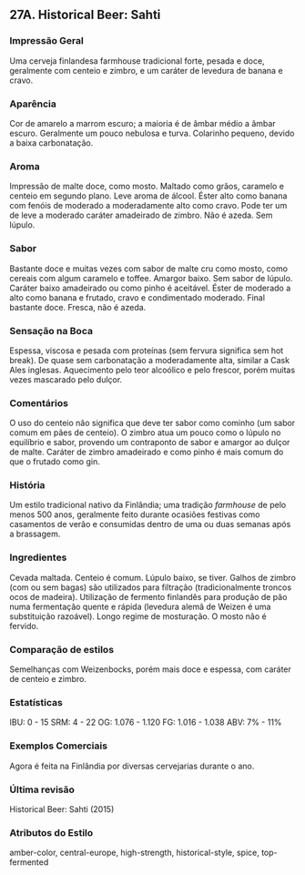 ## 27A. Historical Beer: Sahti

### Impressão Geral

Uma cerveja finlandesa farmhouse tradicional forte, pesada e doce, geralmente com centeio e zimbro, e um caráter de levedura de banana e cravo.

### Aparência

Cor de amarelo a marrom escuro; a maioria é de âmbar médio a âmbar escuro. Geralmente um pouco nebulosa e turva. Colarinho pequeno, devido a baixa carbonatação.

### Aroma

Impressão de malte doce, como mosto. Maltado como grãos, caramelo e centeio em segundo plano. Leve aroma de álcool. Éster alto como banana com fenóis de moderado a moderadamente alto como cravo. Pode ter um de leve a moderado caráter amadeirado de zimbro. Não é azeda. Sem lúpulo.

### Sabor

Bastante doce e muitas vezes com sabor de malte cru como mosto, como cereais com algum caramelo e toffee. Amargor baixo. Sem sabor de lúpulo. Caráter baixo amadeirado ou como pinho é aceitável. Éster de moderado a alto como banana e frutado, cravo e condimentado moderado. Final bastante doce. Fresca, não é azeda.

### Sensação na Boca

Espessa, viscosa e pesada com proteínas (sem fervura significa sem hot break). De quase sem carbonatação a moderadamente alta, similar a Cask Ales inglesas. Aquecimento pelo teor alcoólico e pelo frescor, porém muitas vezes mascarado pelo dulçor.

### Comentários

O uso do centeio não significa que deve ter sabor como cominho (um sabor comum em pães de centeio). O zimbro atua um pouco como o lúpulo no equilíbrio e sabor, provendo um contraponto de sabor e amargor ao dulçor de malte. Caráter de zimbro amadeirado e como pinho é mais comum do que o frutado como gin.

### História

Um estilo tradicional nativo da Finlândia; uma tradição *farmhouse* de pelo menos 500 anos, geralmente feito durante ocasiões festivas como casamentos de verão e consumidas dentro de uma ou duas semanas após a brassagem.

### Ingredientes

Cevada maltada. Centeio é comum. Lúpulo baixo, se tiver. Galhos de zimbro (com ou sem bagas) são utilizados para filtração (tradicionalmente troncos ocos de madeira). Utilização de fermento finlandês para produção de pão numa fermentação quente e rápida (levedura alemã de Weizen é uma substituição razoável). Longo regime de mosturação. O mosto não é fervido.

### Comparação de estilos

Semelhanças com Weizenbocks, porém mais doce e espessa, com caráter de centeio e zimbro.

### Estatísticas

IBU: 0 - 15
SRM: 4 - 22
OG: 1.076 - 1.120
FG: 1.016 - 1.038
ABV: 7% - 11%

### Exemplos Comerciais

Agora é feita na Finlândia por diversas cervejarias durante o ano.

### Última revisão

Historical Beer: Sahti (2015)

### Atributos do Estilo

amber-color, central-europe, high-strength, historical-style, spice, top-fermented
